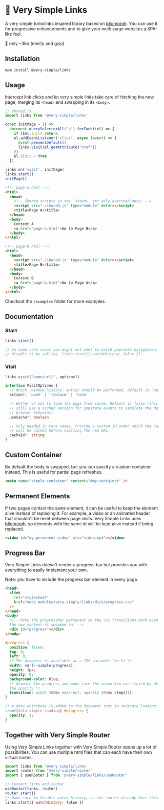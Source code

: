 # 🔗 Very Simple Links

A very simple turbolinks inspired library based on [Idiomorph](https://github.com/bigskysoftware/idiomorph).
You can use it for progressive enhancements and to give your multi-page websites a SPA-like feel.

💾 only ~3kb (minify and gzip)

## Installation

```
npm install @very-simple/links
```

## Usage

Intercept link clicks and let very simple links take care of fetching the new
page, merging its `<head>` and swapping in its `<body>`.

```js
// shared.js
import links from '@very-simple/links'

const initPage = () =>
  document.querySelectorAll('a').forEach((el) => {
    if ($el.init) return
    el.addEventListener('click', async (event) => {
      event.preventDefault()
      links.visit(el.getAttribute('href'))
    })
    el.$init = true
  })

links.on('visit', initPage)
links.start()
initPage()
```

```html
<!-- page-a.html -->
<html>
  <head>
    <!-- Shared scripts in the `<head>` get only executed once. -->
    <script src="./shared.js" type="module" defer></script>
    <title>Page A</title>
  </head>
  <body>
    Content A
    <a href="page-b.html">Go to Page B</a>
  </body>
</html>
```

```html
<!-- page-b.html -->
<html>
  <head>
    <script src="./shared.js" type="module" defer></script>
    <title>Page B</title>
  </head>
  <body>
    Content B
    <a href="page-b.html">Go to Page A</a>
  </body>
</html>
```

Checkout the `/examples` folder for more examples.

## Documentation

### Start

```js
links.start()

// In some rare cases you might not want to watch popstate navigation. You can
// disable it by calling `links.start({ watchHistory: false })`.
```

### Visit

```ts
links.visit('some/url/', options?)
```

```ts
interface VisitOptions {
  // Which `window.history` action should be performed, default is 'push'.
  action?: 'push' | 'replace' | 'none'

  // Wether or not to load the page from cache. Default is false (this will
  // still use a cached version for popstate events to simulate the default
  // browser behavior).
  useCache?: boolean

  // Only needed in rare cases. Provide a custom id under which the current page
  // will be cached before visiting the new URL.
  cacheId?: string
}
```

## Custom Container

By default the body is swapped, but you can specify a custom container instead.
This is useful for partial page refreshes.

```html
<meta name="simple-container" content="#my-container" />
```

## Permanent Elements

If two pages contain the same element, it can be useful to keep the element
alive instead of replacing it. For example, a video or an animated header that
shouldn't be reset between page visits. Very Simple Links uses [Idiomorph](https://github.com/bigskysoftware/idiomorph),
so elements with the same id will be kept alive instead if being replaced.

```html
<video id="my-permanent-video" src="video.mp4"></video>
```

## Progress Bar

Very Simple Links doesn't render a progress bar but provides you with everything
to easily implement your own.

Note: you have to include the progress bar element in every page.

```html
<head>
  <link
    rel="stylesheet"
    href="node_modules/very-simple/links/dist/progress.css"
  />
</head>
<body>
  <!-- Make the progressbar permanent so the css transitions work even when
  the new content is swapped in. -->
  <div id="progress"></div>
</body>
```

```css
#progress {
  position: fixed;
  top: 0;
  left: 0;
  /* The progress is available as a CSS variable (in %) */
  width: var(--simple-progress);
  height: 3px;
  opacity: 0;
  background-color: blue;
  /* Animate the progress and make sure the animation can finish by delaying
  the opacity */
  transition: width 300ms ease-out, opacity 300ms steps(1);
}

/* A data attribute is added to the document root to indicate loading */
:root[data-simple-loading] #progress {
  opacity: 1;
}
```

## Together with Very Simple Router

Using Very Simple Links together with Very Simple Router opens up a lot of
possibilities. You can use multiple html files that can each have their own
virtual routes.

```js
import links from '@very-simple/links'
import router from '@very-simple/router'
import { useRouter } from '@very-simple/links/useRouter'

// Connect links and router.
useRouter(links, router)
router.start()
// Make sure to disable watch history, as the router already does this!
links.start({ watchHistory: false })
```
